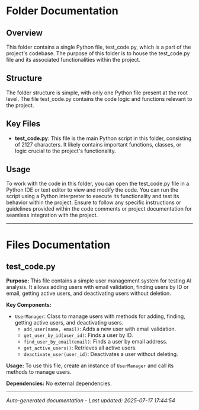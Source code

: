 # Folder Documentation

## Overview
This folder contains a single Python file, test_code.py, which is a part of the project's codebase. The purpose of this folder is to house the test_code.py file and its associated functionalities within the project.

## Structure
The folder structure is simple, with only one Python file present at the root level. The file test_code.py contains the code logic and functions relevant to the project.

## Key Files
- **test_code.py**: This file is the main Python script in this folder, consisting of 2127 characters. It likely contains important functions, classes, or logic crucial to the project's functionality.

## Usage
To work with the code in this folder, you can open the test_code.py file in a Python IDE or text editor to view and modify the code. You can run the script using a Python interpreter to execute its functionality and test its behavior within the project. Ensure to follow any specific instructions or guidelines provided within the code comments or project documentation for seamless integration with the project.

---

# Files Documentation

## test_code.py

**Purpose:** This file contains a simple user management system for testing AI analysis. It allows adding users with email validation, finding users by ID or email, getting active users, and deactivating users without deletion.

**Key Components:**
- `UserManager`: Class to manage users with methods for adding, finding, getting active users, and deactivating users.
  - `add_user(name, email)`: Adds a new user with email validation.
  - `get_user_by_id(user_id)`: Finds a user by ID.
  - `find_user_by_email(email)`: Finds a user by email address.
  - `get_active_users()`: Retrieves all active users.
  - `deactivate_user(user_id)`: Deactivates a user without deleting.
  
**Usage:** To use this file, create an instance of `UserManager` and call its methods to manage users.

**Dependencies:** No external dependencies.

---
*Auto-generated documentation - Last updated: 2025-07-17 17:44:54*
